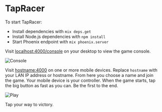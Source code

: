 # TapRacer

To start TapRacer:

  * Install dependencies with `mix deps.get`
  * Install Node.js dependencies with `npm install`
  * Start Phoenix endpoint with `mix phoenix.server`

Visit [localhost:4000/console](http://localhost:4000/console) on your desktop to view the game console.

![Console](https://raw.github.com/dtcristo/tap-racer/master/images/console.png)

Visit [hostname:4000](http://hostname:4000/) on one or more mobile devices. Replace `hostname` with your LAN IP address or hostname. From here you choose a name and join the game. Your mobile device is your controller. When the game starts, tap the big button as fast as you can. Be the first to the end.

![Play](https://raw.github.com/dtcristo/tap-racer/master/images/play.png)

Tap your way to victory.
